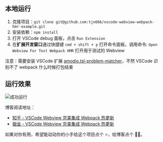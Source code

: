 ## 本地运行

1. 克隆项目：`git clone git@github.com:tjx666/vscode-webview-webpack-hmr-example.git`
2. 安装依赖：`npm install`
3. 打开 VSCode debug 面板，点击 `Run Extension` 
4. 在**扩展开发窗口**通过快捷键 `cmd + shift + p` 打开命令面板，调用命令: `Open Webview For Test Webpack HMR` 打开用于测试的 Webview

注意：需要安装 VSCode 扩展 [amodio.tsl-problem-matcher](https://marketplace.visualstudio.com/items?itemName=amodio.tsl-problem-matcher)，不然 VSCode 识别不了 webpack 什么时候打包结束

## 运行效果

![成功运行](https://github.com/tjx666/blog/blob/main/images/VSCodeWebview%E5%AE%8C%E7%BE%8E%E9%9B%86%E6%88%90Webpack%E7%83%AD%E6%9B%B4%E6%96%B0/%E4%B8%8D%E7%AE%97%E5%AE%8C%E7%BE%8E.gif?raw=true)

博客阅读地址：

- [知乎 - VSCode Webview 完美集成 Webpack 热更新](https://zhuanlan.zhihu.com/p/483842887)
- [掘金 - VSCode Webview 完美集成 Webpack 热更新](https://juejin.cn/post/7076763654661603342)

如果对你有用，希望能动动你的小手给这个项目点个 ⭐️，给博客点个 👍🏻。
